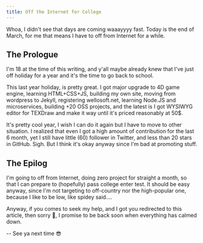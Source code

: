 ```yaml
---
title: Off the Internet for College
---
```


Whoa, I didn't see that days are coming waaayyyy fast. Today is the end of March, for me that means I have to off from Internet for a while.

## The Prologue

I'm 18 at the time of this writing, and y'all maybe already knew that I've just off holiday for a year and it's the time to go back to school.

This last year holiday, is pretty great. I got major upgrade to 4D game engine, learning HTML+CSS+JS, building my own site, moving from wordpress to Jekyll, registering wellosoft.net, learning Node.JS and microservices, building +20 OSS projects, and the latest is I got WYSIWYG editor for TEXDraw and make it way until it's priced reasonably at 50$.

It's pretty cool year, I wish I can do it again but I have to move to other situation. I realized that even I got a high amount of contribution for the last 6 month, yet I still have little (60) follower in Twitter, and less than 20 stars in GitHub. Sigh. But I think it's okay anyway since I'm bad at promoting stuff.

## The Epilog

I'm going to off from Internet, doing zero project for straight a month, so that I can prepare to (hopefully) pass college enter test. It should be easy anyway, since I'm not targeting to off-country nor the high-popular one, because I like to be low, like spidey said....

Anyway, if you comes to seek my help, and I got you redirected to this article, then sorry 🙏, I promise to be back soon when everything has calmed down.

-- See ya next time 😎
